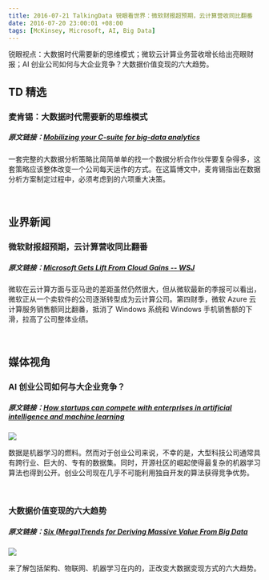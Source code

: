 ```yaml
---
title: 2016-07-21 TalkingData 锐眼看世界：微软财报超预期，云计算营收同比翻番
date: 2016-07-20 23:00:01 +08:00
tags: [McKinsey, Microsoft, AI, Big Data]
---
```


锐眼视点：大数据时代需要新的思维模式；微软云计算业务营收增长给出亮眼财报；AI 创业公司如何与大企业竞争？大数据价值变现的六大趋势。

## TD 精选

### 麦肯锡：大数据时代需要新的思维模式

##### 原文链接：[Mobilizing your C-suite for big-data analytics](http://www.mckinsey.com/business-functions/business-technology/our-insights/mobilizing-your-c-suite-for-big-data-analytics)

一套完整的大数据分析策略比简简单单的找一个数据分析合作伙伴要复杂得多，这套策略应该整体改变一个公司每天运作的方式。在这篇博文中，麦肯锡指出在数据分析方案制定过程中，必须考虑到的六项重大决策。

<br>

## 业界新闻

### 微软财报超预期，云计算营收同比翻番

##### 原文链接：[Microsoft Gets Lift From Cloud Gains -- WSJ](http://www.nasdaq.com/article/microsoft-gets-lift-from-cloud-gains--wsj-20160720-00060)

微软在云计算方面与亚马逊的差距虽然仍然很大，但从微软最新的季报可以看出，微软正从一个卖软件的公司逐渐转型成为云计算公司。第四财季，微软 Azure 云计算服务销售额同比翻番，抵消了 Windows 系统和 Windows 手机销售额的下滑，拉高了公司整体业绩。

<br>

## 媒体视角

### AI 创业公司如何与大企业竞争？

##### 原文链接：[How startups can compete with enterprises in artificial intelligence and machine learning](https://techcrunch.com/2016/07/18/how-startups-can-compete-with-enterprises-in-artificial-intelligence-and-machine-learning/)

![](http://i1.piimg.com/567416/0dfd9db795602108t.jpg)

数据是机器学习的燃料。然而对于创业公司来说，不幸的是，大型科技公司通常具有跨行业、巨大的、专有的数据集。同时，开源社区的崛起使得最复杂的机器学习算法也得到公开。创业公司现在几乎不可能利用独自开发的算法获得竞争优势。

<br>

### 大数据价值变现的六大趋势

##### 原文链接：[Six (Mega)Trends for Deriving Massive Value From Big Data](https://dzone.com/articles/the-six-megatrends-helping-enterprises-derive-mass)

![](http://i4.piimg.com/567416/9a01a0b55ceed17ft.jpg)

来了解包括架构、物联网、机器学习在内的，正改变大数据变现方式的六大趋势。

<br>
